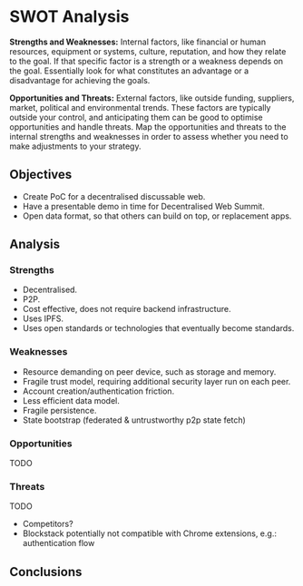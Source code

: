 # SWOT Analysis

**Strengths and Weaknesses:** Internal factors, like financial or human resources, equipment or systems, culture, reputation, and how they relate to the goal. If that specific factor is a strength or a weakness depends on the goal. Essentially look for what constitutes an advantage or a disadvantage for achieving the goals.

**Opportunities and Threats:** External factors, like outside funding, suppliers, market, political and environmental trends. These factors are typically outside your control, and anticipating them can be good to optimise opportunities and handle threats. Map the opportunities and threats to the internal strengths and weaknesses in order to assess whether you need to make adjustments to your strategy.

## Objectives

- Create PoC for a decentralised discussable web.
- Have a presentable demo in time for Decentralised Web Summit.
- Open data format, so that others can build on top, or replacement apps.

## Analysis

### Strengths

- Decentralised.
- P2P.
- Cost effective, does not require backend infrastructure.
- Uses IPFS.
- Uses open standards or technologies that eventually become standards.

### Weaknesses

- Resource demanding on peer device, such as storage and memory.
- Fragile trust model, requiring additional security layer run on each peer.
- Account creation/authentication friction.
- Less efficient data model.
- Fragile persistence.
- State bootstrap (federated & untrustworthy p2p state fetch)

### Opportunities

TODO

### Threats

TODO

- Competitors?
- Blockstack potentially not compatible with Chrome extensions, e.g.: authentication flow

## Conclusions
